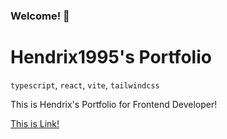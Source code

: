 ### Welcome! 🤩

# Hendrix1995's Portfolio

`typescript`, `react`, `vite`, `tailwindcss`

<p>
This is Hendrix's Portfolio for Frontend Developer!
</p>
<a href="https://hendrix1995.github.io">
This is Link!
</a>
